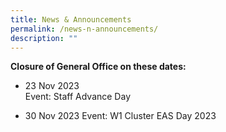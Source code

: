 ```yaml
---
title: News & Announcements
permalink: /news-n-announcements/
description: ""
---
```

**Closure of General Office on these dates:**
* 23 Nov 2023  
Event: Staff Advance Day

* 30 Nov 2023
Event: W1 Cluster EAS Day 2023